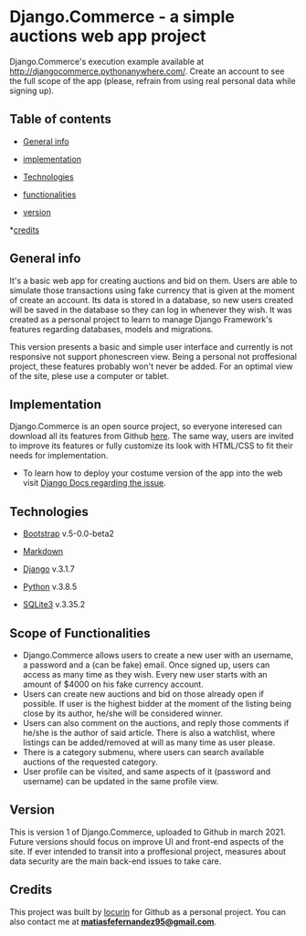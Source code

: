 # Django.Commerce - a simple auctions web app project

Django.Commerce's execution example available at http://djangocommerce.pythonanywhere.com/. Create an account to see the full scope of the app (please, refrain from using real personal data while signing up).

## Table of contents

* [General info](#general-info)

* [implementation](#implementation)

* [Technologies](#technologies)

* [functionalities](#functionalities)

* [version](#version)

*[credits](#credits)


## General info

It's a basic web app for creating auctions and bid on them. Users are able to simulate those transactions using fake currency that is given at the moment of create an account. Its data is stored in a database, so new users created will be saved in the database so they can log in whenever they wish. It was created as a personal project to learn to manage Django Framework's features regarding databases, models and migrations.

This version presents a basic and simple user interface and currently is not responsive not support phonescreen view. Being a personal not proffesional project, these features probably won't never be added. For an optimal view of the site, plese use a computer or tablet.



## Implementation 
Django.Commerce is an open source project, so everyone interesed can download all its features from Github [here](https://github.com/locurin/django.commerce). The same way, users are invited to improve its features or fully customize its look with HTML/CSS to fit their needs for implementation. 

* To learn how to deploy your costume version of the app into the web visit [Django Docs regarding the issue](https://docs.djangoproject.com/en/3.1/howto/deployment/).


## Technologies

* [Bootstrap](https://getbootstrap.com/) v.5-0.0-beta2

* [Markdown](https://github.com/adam-p/markdown-here/wiki/Markdown-Cheatsheet) 

* [Django](https://www.djangoproject.com/) v.3.1.7

* [Python](https://www.python.org/) v.3.8.5

* [SQLite3](https://www.sqlite.org/) v.3.35.2

## Scope of Functionalities

* Django.Commerce allows users to create a new user with an username, a password and a (can be fake) email. Once signed up, users can access as many time as they wish. Every new user starts with an amount of $4000 on his fake currency account.
* Users can create new auctions and bid on those already open if possible. If user is the highest bidder at the moment of the listing being close by its author, he/she will be considered winner. 
* Users can also comment on the auctions, and reply those comments if he/she is the author of said article. There is also a watchlist, where listings can be added/removed at will as many time as user please.
* There is a category submenu, where users can search available auctions of the requested category.
* User profile can be visited, and same aspects of it (password and username) can be updated in the same profile view. 

##  Version

This is version 1 of Django.Commerce, uploaded to Github in march 2021. Future versions should focus on improve UI and front-end aspects of the site. If ever intended to transit into a proffesional project, measures about data security are the main back-end issues to take care.

## Credits

This project was built by [locurin](https://github.com/locurin) for Github as a personal project. You can also contact me at **matiasfefernandez95@gmail.com**. 



